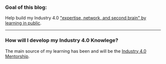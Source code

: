 ### Goal of this blog:
Help build my Industry 4.0 ["expertise, network, and second brain" by learning in public](https://www.swyx.io/learn-in-public/).

---

### How will I develop my Industry 4.0 Knowlege?
The main source of my learning has been and will be the [Industry 4.0 Mentorship](https://www.iiot.university/mentorship-program).
